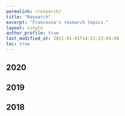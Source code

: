 ```yaml
---
permalink: /research/
title: "Research"
excerpt: "Francesco's research topics."
layout: single
author_profile: true
last_modified_at: 2021-01-01T14:51:23-04:00
toc: true
---
```


## 2020

## 2019

## 2018